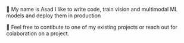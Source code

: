 
👋  My name is Asad I like to write code, train vision and multimodal ML models and deploy them in production

🚀  Feel free to contibute to one of my existing projects or reach out for colaboration on a project.
